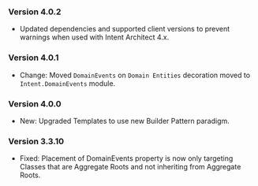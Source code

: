 ### Version 4.0.2

- Updated dependencies and supported client versions to prevent warnings when used with Intent Architect 4.x.

### Version 4.0.1

- Change: Moved `DomainEvents` on `Domain Entities` decoration moved to `Intent.DomainEvents` module.


### Version 4.0.0

- New: Upgraded Templates to use new Builder Pattern paradigm.

### Version 3.3.10

- Fixed: Placement of DomainEvents property is now only targeting Classes that are Aggregate Roots and not inheriting from Aggregate Roots.